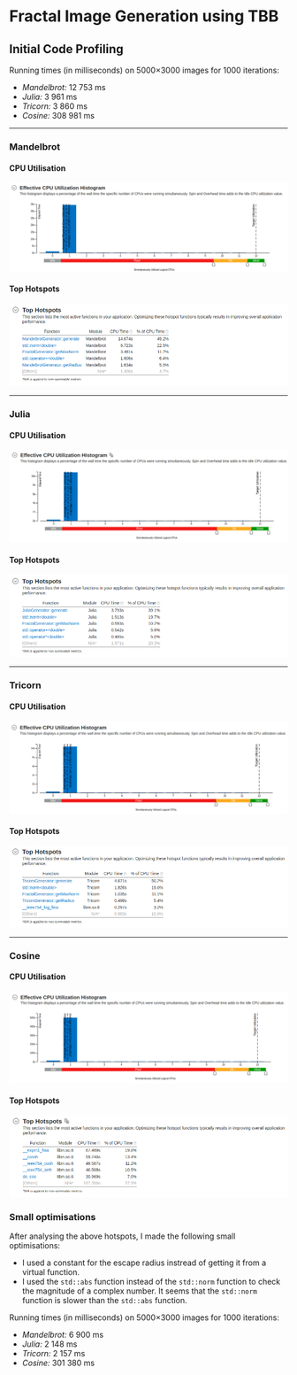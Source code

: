 # Fractal Image Generation using TBB

## Initial Code Profiling

Running times (in milliseconds) on 5000×3000 images for 1000 iterations:

- _Mandelbrot:_ 12 753 ms
- _Julia:_ 3 961 ms
- _Tricorn:_ 3 860 ms
- _Cosine:_ 308 981 ms

---

### Mandelbrot

#### CPU Utilisation

![Mandelbrot CPU Utilisation](img/profile/profile-serial-mandelbrot-cpu.png)

#### Top Hotspots

![Mandelbrot Top Hotspots](img/profile/profile-serial-mandelbrot-top.png)

---

### Julia

#### CPU Utilisation

![Julia CPU Utilisation](img/profile/profile-serial-julia-cpu.png)

#### Top Hotspots

![Julia Top Hotspots](img/profile/profile-serial-julia-top.png)

---

### Tricorn

#### CPU Utilisation

![Tricorn CPU Utilisation](img/profile/profile-serial-tricorn-cpu.png)

#### Top Hotspots

![Tricorn Top Hotspots](img/profile/profile-serial-tricorn-top.png)

---

### Cosine

#### CPU Utilisation

![Cosine CPU Utilisation](img/profile/profile-serial-cosine-cpu.png)

#### Top Hotspots

![Cosine Top Hotspots](img/profile/profile-serial-cosine-top.png)

### Small optimisations

After analysing the above hotspots, I made the following small optimisations:

- I used a constant for the escape radius instread of getting it from a virtual function.
- I used the `std::abs` function instead of the `std::norm` function to check the magnitude of a complex number. It seems that the `std::norm` function is slower than the `std::abs` function.

Running times (in milliseconds) on 5000×3000 images for 1000 iterations:

- _Mandelbrot:_ 6 900 ms
- _Julia:_ 2 148 ms
- _Tricorn:_ 2 157 ms
- _Cosine:_ 301 380 ms
